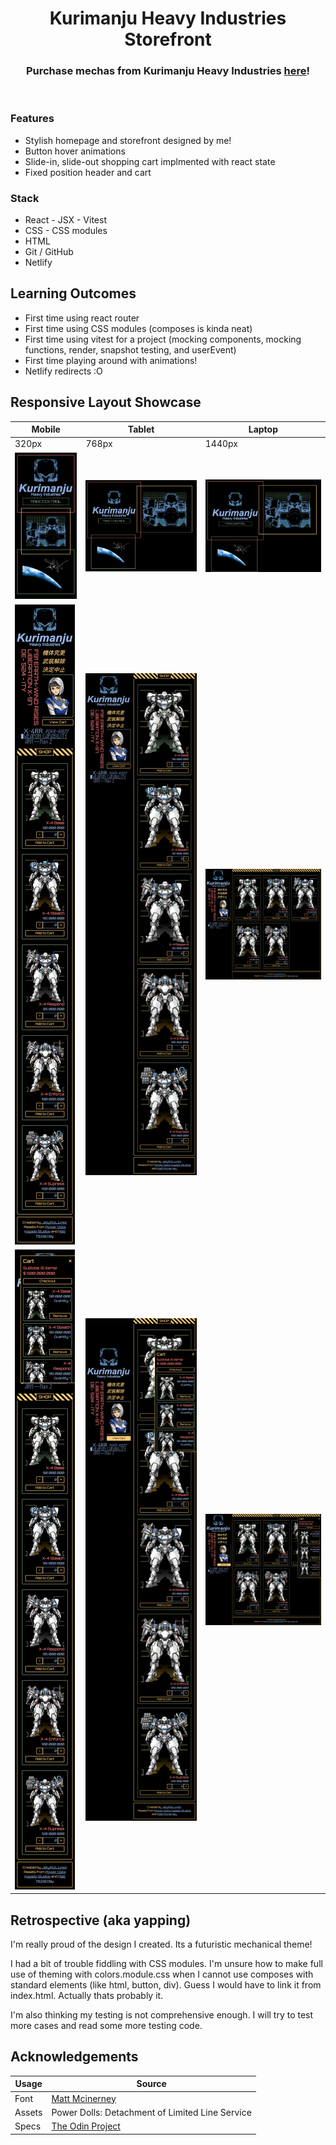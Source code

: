 <h1 align="center">Kurimanju Heavy Industries Storefront</h1>
<h3 align="center">Purchase mechas from Kurimanju Heavy Industries <a href='https://kurimanju-heavy-industries.netlify.app/'>here</a>!</h3>
<p align="center">
    <img align="center" width="" alt="" src="./project-screenshots/demo.gif">
</p>

### Features
- Stylish homepage and storefront designed by me!
- Button hover animations
- Slide-in, slide-out shopping cart implmented with react state
- Fixed position header and cart

### Stack
- React - JSX - Vitest
- CSS - CSS modules
- HTML
- Git / GitHub
- Netlify

## Learning Outcomes
- First time using react router
- First time using CSS modules (composes is kinda neat)
- First time using vitest for a project (mocking components, mocking functions, render, snapshot testing, and userEvent)
- First time playing around with animations!
- Netlify redirects :O

## Responsive Layout Showcase

| Mobile | Tablet | Laptop  | 
|  ----- |  ----- |  ------ | 
| 320px  | 768px  | 1440px  | 
| <img width="" alt="" src="./project-screenshots/320-home.png"> | <img width="" alt="" src="./project-screenshots/768-home.png"> | <img width="" alt="" src="./project-screenshots/1440-home.png"> |
| <img width="" alt="" src="./project-screenshots/320-shop.png"> | <img width="" alt="" src="./project-screenshots/768-shop.png"> | <img width="" alt="" src="./project-screenshots/1440-shop.png"> |
| <img width="" alt="" src="./project-screenshots/320-cart.png"> | <img width="" alt="" src="./project-screenshots/768-cart.png"> | <img width="" alt="" src="./project-screenshots/1440-cart.png"> |

## Retrospective (aka yapping)
I'm really proud of the design I created. Its a futuristic mechanical theme! 

I had a bit of trouble fiddling with CSS modules. I'm unsure how to make full use of theming with colors.module.css when I cannot use composes with standard elements (like html, button, div). Guess I would have to link it from index.html. Actually thats probably it.

I'm also thinking my testing is not comprehensive enough. I will try to test more cases and read some more testing code. 

## Acknowledgements

| Usage   | Source   |
| ------- | -------------- |
| Font | [Matt Mcinerney](https://www.theleagueofmoveabletype.com/orbitron?style=light) |
| Assets  | Power Dolls: Detachment of Limited Line Service |
| Specs | [The Odin Project](https://www.theodinproject.com/lessons/node-path-react-new-shopping-cart) |
